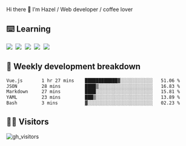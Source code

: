 
Hi there 👋 I’m Hazel / Web developer / coffee lover

## ⌨️ Learning

<samp>
 <a href="https://github.com/vuejs/core"><img src="https://api.iconify.design/logos:vue.svg" /></a>
  <a href="https://github.com/vuejs/core"><img src="https://api.iconify.design/logos:react.svg" /></a>
  <a href="https://github.com/vitejs/vite"><img src="https://api.iconify.design/logos:vitejs.svg" /></a>
  <a href="https://github.com/microsoft/TypeScript"><img src="https://api.iconify.design/logos:typescript-icon.svg" /></a> 
  <a href="https://github.com/unocss/unocss"><img src="https://api.iconify.design/logos:unocss.svg" /></a>
  

</samp>


## 🦀 Weekly development breakdown

<!--START_SECTION:waka-->

```txt
Vue.js       1 hr 27 mins    ████████████▓░░░░░░░░░░░░   51.06 %
JSON         28 mins         ████▒░░░░░░░░░░░░░░░░░░░░   16.83 %
Markdown     27 mins         ████░░░░░░░░░░░░░░░░░░░░░   15.81 %
YAML         23 mins         ███▒░░░░░░░░░░░░░░░░░░░░░   13.89 %
Bash         3 mins          ▓░░░░░░░░░░░░░░░░░░░░░░░░   02.23 %
```

<!--END_SECTION:waka-->
## 👬🏻 Visitors

![gh_visitors](https://profile-counter.glitch.me/Hazel-Lin/count.svg)

